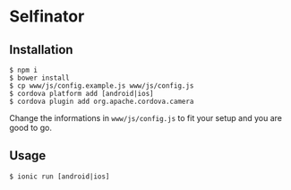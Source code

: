 # Selfinator

## Installation

```
$ npm i
$ bower install
$ cp www/js/config.example.js www/js/config.js
$ cordova platform add [android|ios]
$ cordova plugin add org.apache.cordova.camera
```

Change the informations in `www/js/config.js` to fit your setup and you are good to go.

## Usage

```
$ ionic run [android|ios]
```